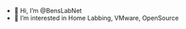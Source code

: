 - 👋 Hi, I’m @BensLabNet
- 👀 I’m interested in Home Labbing, VMware, OpenSource

<!---
BensLabNet/BensLabNet is a ✨ special ✨ repository because its `README.md` (this file) appears on your GitHub profile.
You can click the Preview link to take a look at your changes.
--->
